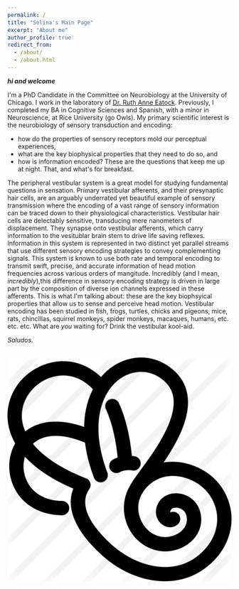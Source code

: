 ```yaml
---
permalink: /
title: "Selina's Main Page"
excerpt: "About me"
author_profile: true
redirect_from: 
  - /about/
  - /about.html
---
```


**_hi and welcome_**

I'm a PhD Candidate in the Committee on Neurobiology at the University of Chicago. I work in the laboratory of [Dr. Ruth Anne Eatock](https://voices.uchicago.edu/eatocklab/). Previously, I completed my BA in Cognitive Sciences and Spanish, with a minor in Neuroscience, at Rice University (go Owls). My primary scientific interest is the neurobiology of sensory transduction and encoding: 
* how do the properties of sensory receptors mold our perceptual experiences, 
* what are the key biophysical properties that they need to do so, and 
* how is information encoded? 
These are the questions that keep me up at night. That, and what's for breakfast.

The peripheral vestibular system is a great model for studying fundamental questions in sensation. Primary vestibular afferents, and their presynaptic hair cells, are an arguably underrated yet beautiful example of sensory transmission where the encoding of a vast range of sensory information can be traced down to  their physiological characteristics. Vestibular hair cells are delectably sensitive, transducing mere nanometers of displacement. They synapse onto vestibular afferents, which carry information to the vesitublar brain stem to drive life saving reflexes. Information in this system is represented in two distinct yet parallel streams that use different sensory encoding strategies to convey complementing signals. This system is known to use both rate and temporal encoding to transmit swift, precise, and accurate information of head motion frequencies across various orders of mangitude. Incredibly (and I mean, _incredibly_),this difference in sensory encoding strategy is driven in large part by the composition of diverse ion channels expressed in these afferents. This is what I'm talking about: these are the key biophsyical properties that allow us to sense and perceive head motion. Vestibular encoding has been studied in fish, frogs, turtles, chicks and pigeons, mice, rats, chincillas, squirrel monkeys, spider monkeys, macaques, humans, etc. etc. etc. What are *you* waiting for? Drink the vestibular kool-aid. 

 _Saludos_.

<br/><img src='/images/inner ear.png'>

